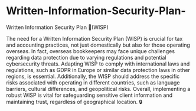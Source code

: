 # Written-Information-Security-Plan-
Written Information Security Plan 📝(WISP)

The need for a Written Information Security Plan (WISP) is crucial for tax and accounting practices, not just domestically but also for those operating overseas. In fact, overseas bookkeepers may face unique challenges regarding data protection due to varying regulations and potential cybersecurity threats. Adapting WISP to comply with international laws and regulations, such as GDPR in Europe or similar data protection laws in other regions, is essential. Additionally, the WISP should address the specific risks associated with operating in different countries, such as language barriers, cultural differences, and geopolitical risks. Overall, implementing a robust WISP is vital for safeguarding sensitive client information and maintaining trust, regardless of geographical location. 🔒
